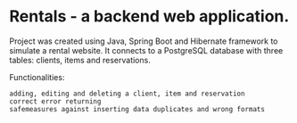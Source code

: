 # Rentals - a backend web application.

Project was created using Java, Spring Boot and Hibernate framework to simulate a rental website. It connects to a PostgreSQL database with three tables: clients, items and reservations.

Functionalities:

    adding, editing and deleting a client, item and reservation
    correct error returning
    safemeasures against inserting data duplicates and wrong formats
